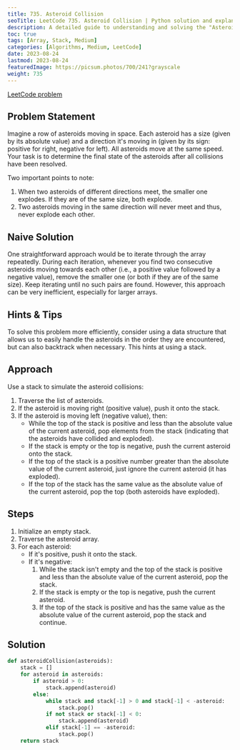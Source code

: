 ```yaml
---
title: 735. Asteroid Collision
seoTitle: LeetCode 735. Asteroid Collision | Python solution and explanation
description: A detailed guide to understanding and solving the "Asteroid Collision" problem from LeetCode.
toc: true
tags: [Array, Stack, Medium]
categories: [Algorithms, Medium, LeetCode]
date: 2023-08-24
lastmod: 2023-08-24
featuredImage: https://picsum.photos/700/241?grayscale
weight: 735
---
```


[LeetCode problem](<https://leetcode.com/problems/asteroid-collision/>)

## Problem Statement

Imagine a row of asteroids moving in space. Each asteroid has a size (given by its absolute value) and a direction it's moving in (given by its sign: positive for right, negative for left). All asteroids move at the same speed. Your task is to determine the final state of the asteroids after all collisions have been resolved.

Two important points to note:

1. When two asteroids of different directions meet, the smaller one explodes. If they are of the same size, both explode.
2. Two asteroids moving in the same direction will never meet and thus, never explode each other.

## Naive Solution

One straightforward approach would be to iterate through the array repeatedly. During each iteration, whenever you find two consecutive asteroids moving towards each other (i.e., a positive value followed by a negative value), remove the smaller one (or both if they are of the same size). Keep iterating until no such pairs are found. However, this approach can be very inefficient, especially for larger arrays.

## Hints & Tips

To solve this problem more efficiently, consider using a data structure that allows us to easily handle the asteroids in the order they are encountered, but can also backtrack when necessary. This hints at using a stack.

## Approach

Use a stack to simulate the asteroid collisions:

1. Traverse the list of asteroids.
2. If the asteroid is moving right (positive value), push it onto the stack.
3. If the asteroid is moving left (negative value), then:
   - While the top of the stack is positive and less than the absolute value of the current asteroid, pop elements from the stack (indicating that the asteroids have collided and exploded).
   - If the stack is empty or the top is negative, push the current asteroid onto the stack.
   - If the top of the stack is a positive number greater than the absolute value of the current asteroid, just ignore the current asteroid (it has exploded).
   - If the top of the stack has the same value as the absolute value of the current asteroid, pop the top (both asteroids have exploded).

## Steps

1. Initialize an empty stack.
2. Traverse the asteroid array.
3. For each asteroid:
   - If it's positive, push it onto the stack.
   - If it's negative:
     1. While the stack isn't empty and the top of the stack is positive and less than the absolute value of the current asteroid, pop the stack.
     2. If the stack is empty or the top is negative, push the current asteroid.
     3. If the top of the stack is positive and has the same value as the absolute value of the current asteroid, pop the stack and continue.

## Solution

```python
def asteroidCollision(asteroids):
    stack = []
    for asteroid in asteroids:
        if asteroid > 0:
            stack.append(asteroid)
        else:
            while stack and stack[-1] > 0 and stack[-1] < -asteroid:
                stack.pop()
            if not stack or stack[-1] < 0:
                stack.append(asteroid)
            elif stack[-1] == -asteroid:
                stack.pop()
    return stack
```
